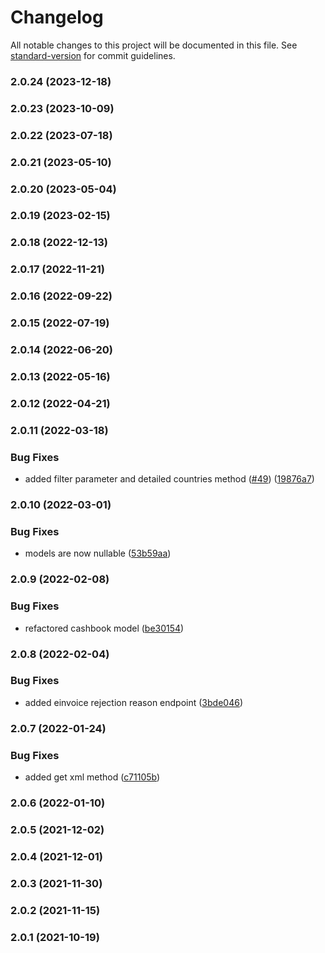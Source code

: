 # Changelog

All notable changes to this project will be documented in this file. See [standard-version](https://github.com/conventional-changelog/standard-version) for commit guidelines.

### 2.0.24 (2023-12-18)

### 2.0.23 (2023-10-09)

### 2.0.22 (2023-07-18)

### 2.0.21 (2023-05-10)

### 2.0.20 (2023-05-04)

### 2.0.19 (2023-02-15)

### 2.0.18 (2022-12-13)

### 2.0.17 (2022-11-21)

### 2.0.16 (2022-09-22)

### 2.0.15 (2022-07-19)

### 2.0.14 (2022-06-20)

### 2.0.13 (2022-05-16)

### 2.0.12 (2022-04-21)

### 2.0.11 (2022-03-18)


### Bug Fixes

* added filter parameter and detailed countries method ([#49](https://github.com/fattureincloud/fattureincloud-js-sdk/issues/49)) ([19876a7](https://github.com/fattureincloud/fattureincloud-js-sdk/commit/19876a7ea509580beb39708135ba50da258d252b))

### 2.0.10 (2022-03-01)


### Bug Fixes

* models are now nullable ([53b59aa](https://github.com/fattureincloud/fattureincloud-js-sdk/commit/53b59aa1fe621e8cbe3b4b0628176ac0235de418))

### 2.0.9 (2022-02-08)


### Bug Fixes

* refactored cashbook model ([be30154](https://github.com/fattureincloud/fattureincloud-js-sdk/commit/be30154c4f74c735ed0e3310b9e286ab36e945ff))

### 2.0.8 (2022-02-04)


### Bug Fixes

* added einvoice rejection reason endpoint ([3bde046](https://github.com/fattureincloud/fattureincloud-js-sdk/commit/3bde046e388f7d2bc5bf7e93b5445484b8bc949f))

### 2.0.7 (2022-01-24)


### Bug Fixes

* added get xml method ([c71105b](https://github.com/fattureincloud/fattureincloud-js-sdk/commit/c71105ba68623021c83232fab96d2eb043c68eec))

### 2.0.6 (2022-01-10)

### 2.0.5 (2021-12-02)

### 2.0.4 (2021-12-01)

### 2.0.3 (2021-11-30)

### 2.0.2 (2021-11-15)

### 2.0.1 (2021-10-19)
